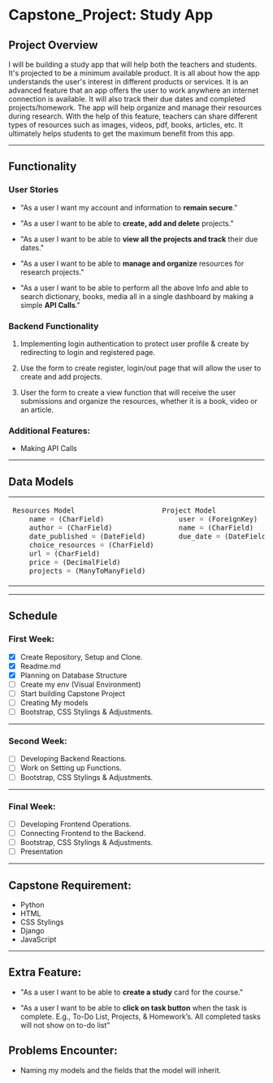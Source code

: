 # Capstone_Project: Study App

## Project Overview

I will be building a study app that will help both the teachers and students. It's projected to be a minimum available product. It is all about how the app understands the user's interest in different products or services. It is an advanced feature that an app offers the user to work anywhere an internet connection is available. It will also track their due dates and completed projects/homework. The app will help organize and manage their resources during research. With the help of this feature, teachers can share different types of resources such as images, videos, pdf, books, articles, etc. It ultimately helps students to get the maximum benefit from this app.

---

## Functionality

### User Stories

- "As a user l want my account and information to **remain secure**."

- "As a user l want to be able to **create, add and delete** projects."

- "As a user l want to be able to **view all the projects and track** their due dates."

- "As a user l want to be able to **manage and organize** resources for research projects."

- "As a user l want to be able to perform all the above Info and able to search dictionary, books, media all in a single dashboard by making a simple **API Calls**."

### Backend Functionality

1. Implementing login authentication to protect user profile & create by redirecting to login and registered page.

2. Use the form to create register, login/out page that will allow the user to create and add projects.

3. User the form to create a view function that will receive the user submissions and organize the resources, whether it is a book, video or an article.

### Additional Features:

- Making API Calls

---

## Data Models

<table><tr><td width="400px" valign="top">

```ts
Resources Model
    name = (CharField)
    author = (CharField)
    date_published = (DateField)
    choice_resources = (CharField)
    url = (CharField)
    price = (DecimalField)
    projects = (ManyToManyField)
```

</td><td width="400px" valign="top">

```ts
Project Model
    user = (ForeignKey)
    name = (CharField)
    due_date = (DateField)




```

</td></tr></table>

---

## Schedule

### First Week:

- [x] Create Repository, Setup and Clone.
- [x] Readme.md
- [x] Planning on Database Structure
- [ ] Create my env (Visual Environment)
- [ ] Start building Capstone Project
- [ ] Creating My models
- [ ] Bootstrap, CSS Stylings & Adjustments.

---

### Second Week:

- [ ] Developing Backend Reactions.
- [ ] Work on Setting up Functions.
- [ ] Bootstrap, CSS Stylings & Adjustments.

---

### Final Week:

- [ ] Developing Frontend Operations.
- [ ] Connecting Frontend to the Backend.
- [ ] Bootstrap, CSS Stylings & Adjustments.
- [ ] Presentation

---

## Capstone Requirement:

- Python
- HTML
- CSS Stylings
- Django
- JavaScript

---

## Extra Feature:

- "As a user l want to be able to **create a study** card for the course."

- "As a user l want to be able to **click on task button** when the task is complete. E.g., To-Do List, Projects, & Homework’s. All completed tasks will not show on to-do list"

## Problems Encounter:

- Naming my models and the fields that the model will inherit.
